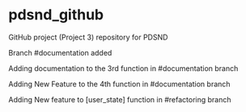 # pdsnd_github
GitHub project (Project 3) repository for PDSND

Branch #documentation added 

Adding documentation to the 3rd function in #documentation branch 

Adding New Feature to the 4th function in #documentation branch 

Adding New feature to [user_state] function in #refactoring branch
